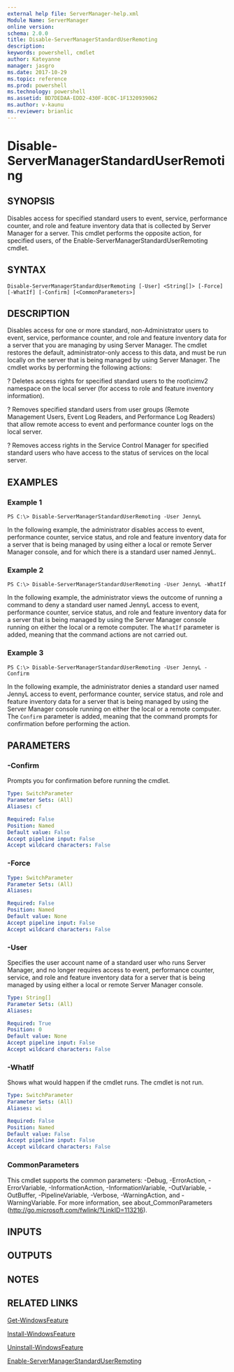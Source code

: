 ```yaml
---
external help file: ServerManager-help.xml
Module Name: ServerManager
online version: 
schema: 2.0.0
title: Disable-ServerManagerStandardUserRemoting
description: 
keywords: powershell, cmdlet
author: Kateyanne
manager: jasgro
ms.date: 2017-10-29
ms.topic: reference
ms.prod: powershell
ms.technology: powershell
ms.assetid: BD7DEDAA-EDD2-430F-8C0C-1F1320939062
ms.author: v-kaunu
ms.reviewer: brianlic
---
```


# Disable-ServerManagerStandardUserRemoting

## SYNOPSIS
Disables access for specified standard users to event, service, performance counter, and role and feature inventory data that is collected by Server Manager for a server.
This cmdlet performs the opposite action, for specified users, of the Enable-ServerManagerStandardUserRemoting cmdlet.

## SYNTAX

```
Disable-ServerManagerStandardUserRemoting [-User] <String[]> [-Force] [-WhatIf] [-Confirm] [<CommonParameters>]
```

## DESCRIPTION
Disables access for one or more standard, non-Administrator users to event, service, performance counter, and role and feature inventory data for a server that you are managing by using Server Manager.
The cmdlet restores the default, administrator-only access to this data, and must be run locally on the server that is being managed by using Server Manager.
The cmdlet works by performing the following actions:

? Deletes access rights for specified standard users to the root\cimv2 namespace on the local server (for access to role and feature inventory information).

? Removes specified standard users from user groups (Remote Management Users, Event Log Readers, and Performance Log Readers) that allow remote access to event and performance counter logs on the local server.

? Removes access rights in the Service Control Manager for specified standard users who have access to the status of services on the local server.

## EXAMPLES

### Example 1
```
PS C:\> Disable-ServerManagerStandardUserRemoting -User JennyL
```

In the following example, the administrator disables access to event, performance counter, service status, and role and feature inventory data for a server that is being managed by using either a local or remote Server Manager console, and for which there is a standard user named JennyL.

### Example 2
```
PS C:\> Disable-ServerManagerStandardUserRemoting -User JennyL -WhatIf
```

In the following example, the administrator views the outcome of running a command to deny a standard user named JennyL access to event, performance counter, service status, and role and feature inventory data for a server that is being managed by using the Server Manager console running on either the local or a remote computer.
The `WhatIf` parameter is added, meaning that the command actions are not carried out.

### Example 3
```
PS C:\> Disable-ServerManagerStandardUserRemoting -User JennyL -Confirm
```

In the following example, the administrator denies a standard user named JennyL access to event, performance counter, service status, and role and feature inventory data for a server that is being managed by using the Server Manager console running on either the local or a remote computer.
The `Confirm` parameter is added, meaning that the command prompts for confirmation before performing the action.

## PARAMETERS

### -Confirm
Prompts you for confirmation before running the cmdlet.

```yaml
Type: SwitchParameter
Parameter Sets: (All)
Aliases: cf

Required: False
Position: Named
Default value: False
Accept pipeline input: False
Accept wildcard characters: False
```

### -Force


```yaml
Type: SwitchParameter
Parameter Sets: (All)
Aliases: 

Required: False
Position: Named
Default value: None
Accept pipeline input: False
Accept wildcard characters: False
```

### -User
Specifies the user account name of a standard user who runs Server Manager, and no longer requires access to event, performance counter, service, and role and feature inventory data for a server that is being managed by using either a local or remote Server Manager console.

```yaml
Type: String[]
Parameter Sets: (All)
Aliases: 

Required: True
Position: 0
Default value: None
Accept pipeline input: False
Accept wildcard characters: False
```

### -WhatIf
Shows what would happen if the cmdlet runs.
The cmdlet is not run.

```yaml
Type: SwitchParameter
Parameter Sets: (All)
Aliases: wi

Required: False
Position: Named
Default value: False
Accept pipeline input: False
Accept wildcard characters: False
```

### CommonParameters
This cmdlet supports the common parameters: -Debug, -ErrorAction, -ErrorVariable, -InformationAction, -InformationVariable, -OutVariable, -OutBuffer, -PipelineVariable, -Verbose, -WarningAction, and -WarningVariable. For more information, see about_CommonParameters (http://go.microsoft.com/fwlink/?LinkID=113216).

## INPUTS

## OUTPUTS

## NOTES

## RELATED LINKS

[Get-WindowsFeature](./Get-WindowsFeature.md)

[Install-WindowsFeature](./Install-WindowsFeature.md)

[Uninstall-WindowsFeature](./Uninstall-WindowsFeature.md)

[Enable-ServerManagerStandardUserRemoting](./Enable-ServerManagerStandardUserRemoting.md)

